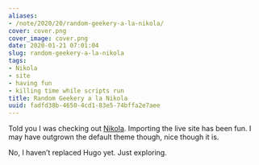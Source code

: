 ```yaml
---
aliases:
- /note/2020/20/random-geekery-a-la-nikola/
cover: cover.png
cover_image: cover.png
date: 2020-01-21 07:01:04
slug: random-geekery-a-la-nikola
tags:
- Nikola
- site
- having fun
- killing time while scripts run
title: Random Geekery a la Nikola
uuid: fadfd38b-4650-4cd1-83e5-74bffa2e7aee
---
```


Told you I was checking out [Nikola](https://getnikola.com). Importing
the live site has been fun. I may have outgrown the default theme
though, nice though it is.

No, I haven’t replaced Hugo yet. Just exploring.